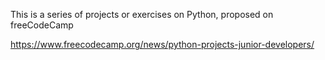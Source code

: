 This is a series of projects or exercises on Python, proposed on freeCodeCamp

https://www.freecodecamp.org/news/python-projects-junior-developers/